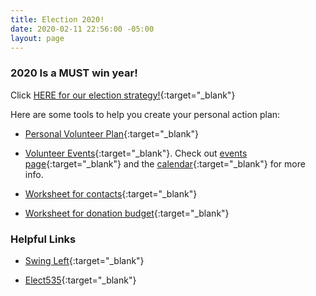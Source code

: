 ```yaml
---
title: Election 2020!
date: 2020-02-11 22:56:00 -05:00
layout: page
---
```


### 2020 Is a MUST win year!

Click [HERE for our election strategy!](https://drive.google.com/file/d/1Hu8qxLBG4jgJO0t_9nNLbr59ExZ_5I3y/view?usp=sharing){:target="_blank"}  

Here are some tools to help you create your personal action plan:  

* [Personal Volunteer Plan](https://drive.google.com/file/d/1xu0tnXUHrRnEQOotwek8t1EvxDpjEvHe/view?usp=sharing){:target="_blank"}

* [Volunteer Events](https://drive.google.com/file/d/1_jjEG-C5jJ8QzP0cjWJhKbR7mzHgrYpX/view?usp=sharing){:target="_blank"}. Check out [events page](http://www.indivisibleacton.org/events.html){:target="_blank"} and the [calendar](http://www.indivisibleacton.org/calendar.html){:target="_blank"} for more info.

* [Worksheet for contacts](https://drive.google.com/open?id=1b1SqDzTSb3geOk9VTXFmNYtrYHnoyCgR){:target="_blank"}

* [Worksheet for donation budget](https://drive.google.com/file/d/1PnTDRXb2hOxIbdNBxRVeyEPPJh1QFEBP/view?usp=sharing){:target="_blank"}


### Helpful Links

* [Swing Left](https://swingleft.org){:target="_blank"}

* [Elect535](https://elect535.org){:target="_blank"}
